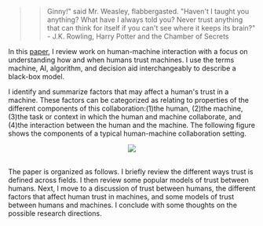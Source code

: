 > > Ginny!" said Mr. Weasley, flabbergasted. "Haven't I taught you anything? What have I always told you? Never trust anything that can think for itself if you can't see where it keeps its brain?" - J.K. Rowling, Harry Potter and the Chamber of Secrets

In this [paper](trust_paper.pdf), I review work on human-machine interaction with a focus on understanding how and when humans trust machines. I use the terms machine, AI, algorithm, and decision aid interchangeably to describe a black-box model. 
<br>

I identify and summarize factors that may affect a human's trust in a machine. These factors can be categorized as relating to properties of the different components of this collaboration:(1)the human, (2)the machine, (3)the task or context in which the human and machine collaborate, and (4)the interaction between the human and the machine. The following figure shows the components of a typical human-machine collaboration setting.
<br>
<p align="center">
  <img src="trust.png" />
</p>
<br>
The paper is organized as follows. I briefly review the different ways trust is defined across fields. I then review some popular models of trust between humans. Next, I move to a discussion of trust between humans, the different factors that affect human trust in machines, and some models of trust between humans and machines. I conclude with some thoughts on the possible research directions.
